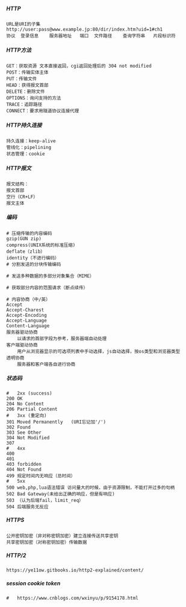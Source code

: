 ##### HTTP

```shell
URL是URI的子集
http://user:pass@www.example.jp:80/dir/index.htm?uid=1#ch1
协议	登录信息	服务器地址	端口	文件路径	查询字符串	片段标识符
```

##### HTTP方法

```shell
GET：获取资源 文本直接返回，cgi返回处理后的 304 not modified
POST：传输实体主体
PUT：传输文件
HEAD：获得报文首部
DELETE：删除文件
OPTIONS：询问支持的方法
TRACE：追踪路径
CONNECT：要求用隧道协议连接代理
```

##### HTTP持久连接

```shel
持久连接：keep-alive
管线化：pipelining
状态管理：cookie
```

##### HTTP报文

```shell
报文结构：
报文首部	
空行（CR+LF）
报文主体
```

##### 编码

```shell
# 压缩传输的内容编码
gzip(GUN zip)
compress(UNIX系统的标准压缩)
deflate（zlib）
identity（不进行编码）
# 分割发送的分块传输编码

# 发送多种数据的多部分对象集合（MIME）

# 获取部分内容的范围请求（断点续传）

# 内容协商（中/英）
Accept
Accept-Charest
Accept-Encoding
Accept-Language
Content-Language
服务器驱动协商
    以请求的首部字段为参考，服务器端自动处理
客户端驱动协商
    用户从浏览器显示的可选项列表中手动选择，js自动选择，按os类型和浏览器类型
透明协商
	服务器和客户端各自进行协商
```

##### 状态码

```shell
#	2xx (success)
200 OK
204 No Content
206 Partial Content
#	3xx (重定向)
301 Moved Permanently	(URI忘记加'/')
302 Found
303 See Other
304 Not Modified
307 
#	4xx
400
401
403	forbidden
404	Not Found
499	规定时间内无响应（总时间）
#	5xx
500	web,php,lua语法错误 访问量大的时候，由于资源限制，不能打开过多的句柄
502 Bad Gateway(未给出正确的响应，但是有响应)
503	（认为后端fail，limit_req）
504	后端服务无反应
```

##### HTTPS

```shell
公开密钥加密（非对称密钥加密）建立连接传送共享密钥
共享密钥加密（对称密钥加密）传输数据
```

##### HTTP/2

```shell
https://ye11ow.gitbooks.io/http2-explained/content/
```

##### session cookie token

```shell
#	https://www.cnblogs.com/wxinyu/p/9154178.html

```

